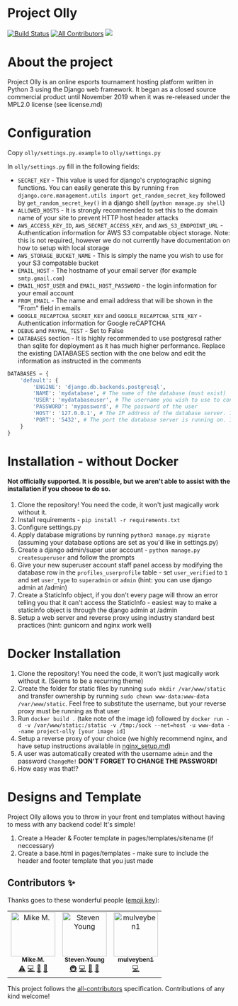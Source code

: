 # Project Olly
[![Build Status](https://travis-ci.org/NFM-Studios/project-olly.svg?branch=master)](https://travis-ci.org/NFM-Studios/project-olly)
[![All Contributors](https://img.shields.io/badge/all_contributors-3-orange.svg?style=flat-square)](#contributors)
<a href="https://discord.gg/5dp8x2t">
    <img src="https://img.shields.io/badge/discord-join-7289DA.svg?logo=discord&longCache=true&style=flat" />
</a>

# About the project
Project Olly is an online esports tournament hosting platform written in Python 3 using the Django web framework. It began as a closed source commercial product until November 2019 when it was re-released under the MPL2.0 license (see license.md)

# Configuration
Copy `olly/settings.py.example` to `olly/settings.py`

In `olly/settings.py` fill in the following fields:
- `SECRET_KEY` - This value is used for django's cryptographic signing functions. You can easily generate this by running `from django.core.management.utils import get_random_secret_key` followed by `get_random_secret_key()` in a django shell (`python manage.py shell`)
- `ALLOWED_HOSTS` -  It is strongly recommended to set this to the domain name of your site to prevent HTTP host header attacks
- `AWS_ACCESS_KEY_ID`, `AWS_SECRET_ACCESS_KEY`, and `AWS_S3_ENDPOINT_URL` - Authentication information for AWS S3 compatable object storage. Note: this is not required, however we do not currently have documentation on how to setup with local storage
- `AWS_STORAGE_BUCKET_NAME` - This is simply the name you wish to use for your S3 compatable bucket
- `EMAIL_HOST` - The hostname of your email server (for example `smtp.gmail.com`)
- `EMAIL_HOST_USER` and `EMAIL_HOST_PASSWORD` - the login information for your email account
- `FROM_EMAIL` - The name and email address that will be shown in the "From" field in emails
- `GOOGLE_RECAPTCHA_SECRET_KEY` and `GOOGLE_RECAPTCHA_SITE_KEY` - Authentication information for Google reCAPTCHA
- `DEBUG` and `PAYPAL_TEST` - Set to False
- `DATABASES` section - It is highly recommended to use postgresql rather than sqlite for deployment as it has much higher performance. Replace the existing DATABASES section with the one below and edit the information as instructed in the comments
```python
DATABASES = {
    'default': {
        'ENGINE': 'django.db.backends.postgresql',
        'NAME': 'mydatabase', # The name of the database (must exist)
        'USER': 'mydatabaseuser', # The username you wish to use to connect to the database
        'PASSWORD': 'mypassword', # The password of the user
        'HOST': '127.0.0.1', # The IP address of the database server. If it is the same server, this can be left as is
        'PORT': '5432', # The port the database server is running on. It is unlikely you will need to change this
    }
}
```

# Installation - without Docker
#### Not officially supported. It is possible, but we aren't able to assist with the installation if you choose to do so.

1. Clone the repository! You need the code, it won't just magically work without it.
2. Install requirements - `pip install -r requirements.txt`
3. Configure settings.py
4. Apply database migrations by running `python3 manage.py migrate` (assuming your database options are set as you'd like in settings.py)
5. Create a django admin/super user account - `python manage.py createsuperuser` and follow the prompts
6. Give your new superuser account staff panel access by modifying the database row in the `profiles_userprofile` table - set
`user_verified` to `1` and set `user_type` to `superadmin` or `admin` (hint: you can use django admin at /admin)
7. Create a StaticInfo object, if you don't every page will throw an error telling you that it can't access the StaticInfo - easiest
way to make a staticinfo object is through the django admin at /admin
8. Setup a web server and reverse proxy using industry standard best practices (hint: gunicorn and nginx work well)

# Docker Installation

1. Clone the repository! You need the code, it won't just magically work without it. (Seems to be a recurring theme)
2. Create the folder for static files by running `sudo mkdir /var/www/static` and transfer ownership by running `sudo chown www-data:www-data /var/www/static`. Feel free to substitute the username, but your reverse proxy must be running as that user
3. Run `docker build .` (take note of the image id) followed by `docker run -d -v /var/www/static:/static -v /tmp:/sock --net=host -u www-data --name project-olly [your image id]`
4. Setup a reverse proxy of your choice (we highly recommend nginx, and have setup instructions	available in [nginx_setup.md](nginx_setup.md))
5. A user was automatically created with the username `admin` and the password `ChangeMe!` **DON'T FORGET TO CHANGE THE PASSWORD!**
6. How easy was that!?

# Designs and Template
Project Olly allows you to throw in your front end templates without having to mess with any backend code! It's simple!
1. Create a Header & Footer template in pages/templates/sitename (if neccessary)
2. Create a base.html in pages/templates - make sure to include the header and footer template that you just made

## Contributors ✨

Thanks goes to these wonderful people ([emoji key](https://allcontributors.org/docs/en/emoji-key)):

<!-- ALL-CONTRIBUTORS-LIST:START - Do not remove or modify this section -->
<!-- prettier-ignore -->
<table>
  <tr>
    <td align="center"><a href="http://mikemadden.me"><img src="https://avatars0.githubusercontent.com/u/19417674?v=4" width="100px;" alt="Mike M."/><br /><sub><b>Mike M.</b></sub></a><br /><a href="https://github.com/mikemaddem/project-olly/commits?author=mikemaddem" title="Tests">⚠️</a> <a href="https://github.com/mikemaddem/project-olly/commits?author=mikemaddem" title="Code">💻</a> <a href="https://github.com/mikemaddem/project-olly/commits?author=mikemaddem" title="Documentation">📖</a> <a href="#ideas-mikemaddem" title="Ideas, Planning, & Feedback">🤔</a></td>
    <td align="center"><a href="https://github.com/techlover1"><img src="https://avatars1.githubusercontent.com/u/17421974?v=4" width="100px;" alt="Steven Young"/><br /><sub><b>Steven Young</b></sub></a><br /><a href="#infra-techlover1" title="Infrastructure (Hosting, Build-Tools, etc)">🚇</a> <a href="https://github.com/mikemaddem/project-olly/commits?author=techlover1" title="Code">💻</a> <a href="#ideas-techlover1" title="Ideas, Planning, & Feedback">🤔</a> <a href="https://github.com/mikemaddem/project-olly/commits?author=techlover1" title="Documentation">📖</a></td>
    <td align="center"><a href="https://github.com/mulveyben1"><img src="https://avatars1.githubusercontent.com/u/22732775?v=4" width="100px;" alt="mulveyben1"/><br /><sub><b>mulveyben1</b></sub></a><br /><a href="https://github.com/mikemaddem/project-olly/commits?author=mulveyben1" title="Code">💻</a></td>
  </tr>
</table>

<!-- ALL-CONTRIBUTORS-LIST:END -->

This project follows the [all-contributors](https://github.com/all-contributors/all-contributors) specification. Contributions of any kind welcome!
